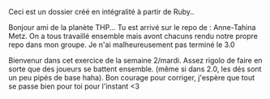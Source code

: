 Ceci est un dossier créé en intégralité à partir de Ruby..

Bonjour ami de la planète THP...
Tu est arrivé sur le repo de : Anne-Tahina Metz.
On a tous travaillé ensemble mais avont chacuns rendu notre propre repo dans mon groupe. Je n'ai malheureusement pas terminé le 3.0

Bienvenur dans cet exercice de la semaine 2/mardi.
Assez rigolo de faire en sorte que des joueurs se battent ensemble. 
(même si dans 2.0, les dés sont un peu pipés de base haha). 
Bon courage pour corriger, j'espère que tout se passe bien pour toi pour l'instant <3


